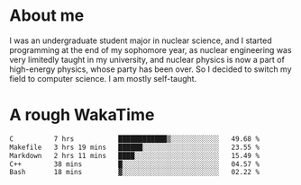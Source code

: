 # About me

I was an undergraduate student major in nuclear science, and I started programming at the end of my sophomore year, as nuclear engineering was very limitedly taught in my university, and nuclear physics is now a part of high-energy physics, whose party has been over. So I decided to switch my field to computer science. I am mostly self-taught.


# A rough WakaTime

<!--START_SECTION:waka-->

```txt
C          7 hrs           ████████████▒░░░░░░░░░░░░   49.68 %
Makefile   3 hrs 19 mins   ██████░░░░░░░░░░░░░░░░░░░   23.55 %
Markdown   2 hrs 11 mins   ████░░░░░░░░░░░░░░░░░░░░░   15.49 %
C++        38 mins         █░░░░░░░░░░░░░░░░░░░░░░░░   04.57 %
Bash       18 mins         ▓░░░░░░░░░░░░░░░░░░░░░░░░   02.22 %
```

<!--END_SECTION:waka-->
